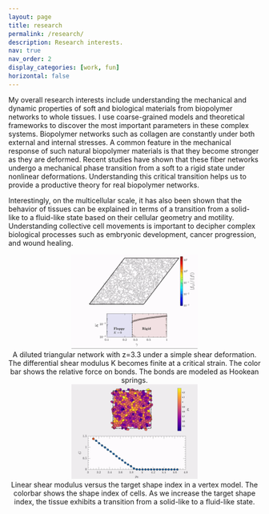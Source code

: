 ```yaml
---
layout: page
title: research
permalink: /research/
description: Research interests.
nav: true
nav_order: 2
display_categories: [work, fun]
horizontal: false
---
```


My overall research interests include understanding the mechanical and dynamic properties of soft and biological materials from biopolymer networks to whole tissues. I use coarse-grained models and theoretical frameworks to discover the most important parameters in these complex systems. Biopolymer networks such as collagen are constantly under both external and internal stresses. A common feature in the mechanical response of such natural biopolymer materials is that they become stronger as they are deformed. Recent studies have shown that these fiber networks undergo a mechanical phase transition from a soft to a rigid state under nonlinear deformations. Understanding this critical transition helps us to provide a productive theory for real biopolymer networks.

Interestingly, on the multicellular scale, it has also been shown that the behavior of tissues can be explained in terms of a transition from a solid-like to a fluid-like state based on their cellular geometry and motility. Understanding collective cell movements is important to decipher complex biological processes such as embryonic development, cancer progression, and wound healing.

<div align='center'>
	<img src="/assets/img/TriangularNetworkUnderShear.gif" width="50%" height="50%"><br/>
	<center>A diluted triangular network with z=3.3 under a simple shear deformation. The differential shear modulus K becomes finite at a critical strain. The color bar shows the relative force on bonds. The bonds are modeled as Hookean springs.</center>
</div>

<div align='center'>
	<img src="/assets/img/vertex.gif" width="50%" height="50%"><br/>
	<center>Linear shear modulus versus the target shape index in a vertex model. The colorbar shows the shape index of cells. As we increase the target shape index, the tissue exhibits a transition from a solid-like to a fluid-like state.</center>
</div>
